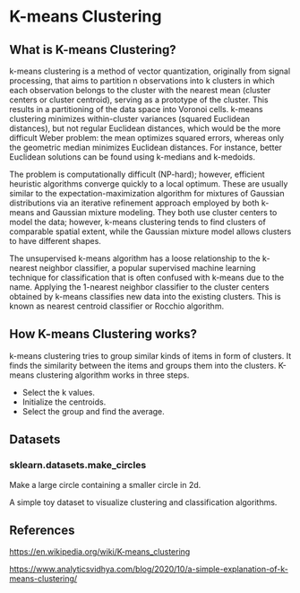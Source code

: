 # K-means Clustering

## What is K-means Clustering?

k-means clustering is a method of vector quantization, originally from signal processing, that aims to partition n observations into k clusters in which each observation belongs to the cluster with the nearest mean (cluster centers or cluster centroid), serving as a prototype of the cluster. This results in a partitioning of the data space into Voronoi cells. k-means clustering minimizes within-cluster variances (squared Euclidean distances), but not regular Euclidean distances, which would be the more difficult Weber problem: the mean optimizes squared errors, whereas only the geometric median minimizes Euclidean distances. For instance, better Euclidean solutions can be found using k-medians and k-medoids.

The problem is computationally difficult (NP-hard); however, efficient heuristic algorithms converge quickly to a local optimum. These are usually similar to the expectation-maximization algorithm for mixtures of Gaussian distributions via an iterative refinement approach employed by both k-means and Gaussian mixture modeling. They both use cluster centers to model the data; however, k-means clustering tends to find clusters of comparable spatial extent, while the Gaussian mixture model allows clusters to have different shapes.

The unsupervised k-means algorithm has a loose relationship to the k-nearest neighbor classifier, a popular supervised machine learning technique for classification that is often confused with k-means due to the name. Applying the 1-nearest neighbor classifier to the cluster centers obtained by k-means classifies new data into the existing clusters. This is known as nearest centroid classifier or Rocchio algorithm.

## How K-means Clustering works?

k-means clustering tries to group similar kinds of items in form of clusters. It finds the similarity between the items and groups them into the clusters. K-means clustering algorithm works in three steps.

- Select the k values.
- Initialize the centroids.
- Select the group and find the average.

## Datasets

### sklearn.datasets.make_circles
Make a large circle containing a smaller circle in 2d.

A simple toy dataset to visualize clustering and classification algorithms.

## References
https://en.wikipedia.org/wiki/K-means_clustering

https://www.analyticsvidhya.com/blog/2020/10/a-simple-explanation-of-k-means-clustering/
